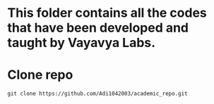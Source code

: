 # This folder contains all the codes that have been developed and taught by Vayavya Labs.

# Clone repo
`git clone https://github.com/Adi1042003/academic_repo.git`
